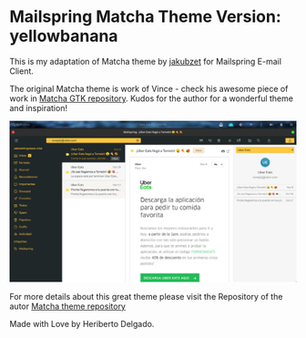 # Mailspring Matcha Theme Version: yellowbanana
This is my adaptation of Matcha theme by [jakubzet](https://github.com/jakubzet) for Mailspring E-mail Client.

The original Matcha theme is work of Vince - check his awesome piece of work in [Matcha GTK repository](https://github.com/vinceliuice/matcha). Kudos for the author for a wonderful theme and inspiration!

![](./screenshot/yellowbanana.png)

For more details about this great theme please visit the Repository of the autor [Matcha theme repository](https://github.com/jakubzet/mailspring-matcha-theme)

Made with Love by Heriberto Delgado.

